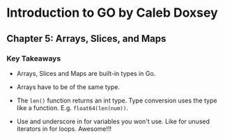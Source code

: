 # Introduction to GO by Caleb Doxsey

## Chapter 5: Arrays, Slices, and Maps

### Key Takeaways
- Arrays, Slices and Maps are built-in types in Go.

- Arrays have to be of the same type.

- The `len()` function returns an int type. Type conversion uses the type like a function. E.g. `float64(len(num))`.

- Use and underscore in for variables you won't use. Like for unused iterators in for loops. Awesome!!!